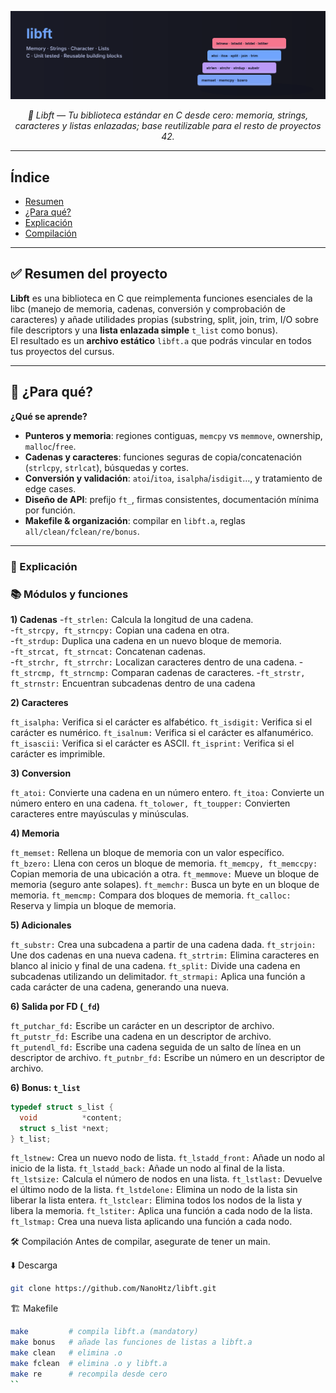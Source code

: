 <!-- ===================== BANNER ===================== -->
<p align="center">
  <img src="https://raw.githubusercontent.com/NanoHtz/Assets/main/libft/banner.svg" alt="Libft banner">
</p>

<p align="center"><i>🧱 Libft — Tu biblioteca estándar en C desde cero: memoria, strings, caracteres y listas enlazadas; base reutilizable para el resto de proyectos 42.</i></p>

---

## Índice
- [Resumen](#resumen)
- [¿Para qué?](#para-que)
- [Explicación](#explicacion)
- [Compilación](#compilacion)

---
<a id="resumen"></a>
## ✅ Resumen del proyecto<br>

**Libft** es una biblioteca en C que reimplementa funciones esenciales de la libc (manejo de memoria, cadenas, conversión y comprobación de caracteres) y añade utilidades propias (substring, split, join, trim, I/O sobre file descriptors y una **lista enlazada simple** `t_list` como bonus).  
El resultado es un **archivo estático** `libft.a` que podrás vincular en todos tus proyectos del cursus.

---

<a id="para-que"></a>
## 🧩 ¿Para qué?

**¿Qué se aprende?**
- **Punteros y memoria**: regiones contiguas, `memcpy` vs `memmove`, ownership, `malloc`/`free`.
- **Cadenas y caracteres**: funciones seguras de copia/concatenación (`strlcpy`, `strlcat`), búsquedas y cortes.
- **Conversión y validación**: `atoi`/`itoa`, `isalpha`/`isdigit`…, y tratamiento de edge cases.
- **Diseño de API**: prefijo `ft_`, firmas consistentes, documentación mínima por función.
- **Makefile & organización**: compilar en `libft.a`, reglas `all/clean/fclean/re/bonus`.

---

<a id="explicacion"></a>
  <summary><h3>📝 Explicación</h3></summary>

### 📚 Módulos y funciones

**1) Cadenas**
-`ft_strlen:` Calcula la longitud de una cadena.
<br>
-`ft_strcpy, ft_strncpy:` Copian una cadena en otra.
<br>
-`ft_strdup:` Duplica una cadena en un nuevo bloque de memoria.
<br>
-`ft_strcat, ft_strncat:` Concatenan cadenas.
<br>
-`ft_strchr, ft_strrchr:` Localizan caracteres dentro de una cadena.
-`ft_strcmp, ft_strncmp:` Comparan cadenas de caracteres.
-`ft_strstr, ft_strnstr:` Encuentran subcadenas dentro de una cadena

**2) Caracteres**

`ft_isalpha:` Verifica si el carácter es alfabético.
`ft_isdigit:` Verifica si el carácter es numérico.
`ft_isalnum:` Verifica si el carácter es alfanumérico.
`ft_isascii:` Verifica si el carácter es ASCII.
`ft_isprint:` Verifica si el carácter es imprimible.

**3) Conversion**

`ft_atoi:` Convierte una cadena en un número entero.
`ft_itoa:` Convierte un número entero en una cadena.
`ft_tolower, ft_toupper:` Convierten caracteres entre mayúsculas y minúsculas.

**4) Memoria**

`ft_memset:` Rellena un bloque de memoria con un valor específico.
`ft_bzero:` Llena con ceros un bloque de memoria.
`ft_memcpy, ft_memccpy:` Copian memoria de una ubicación a otra.
`ft_memmove:` Mueve un bloque de memoria (seguro ante solapes).
`ft_memchr:` Busca un byte en un bloque de memoria.
`ft_memcmp:` Compara dos bloques de memoria.
`ft_calloc:` Reserva y limpia un bloque de memoria.

**5) Adicionales**

`ft_substr:` Crea una subcadena a partir de una cadena dada.
`ft_strjoin:` Une dos cadenas en una nueva cadena.
`ft_strtrim:` Elimina caracteres en blanco al inicio y final de una cadena.
`ft_split:` Divide una cadena en subcadenas utilizando un delimitador.
`ft_strmapi:` Aplica una función a cada carácter de una cadena, generando una nueva.

**6) Salida por FD (`_fd`)**

`ft_putchar_fd:` Escribe un carácter en un descriptor de archivo.
`ft_putstr_fd:` Escribe una cadena en un descriptor de archivo.
`ft_putendl_fd:` Escribe una cadena seguida de un salto de línea en un descriptor de archivo.
`ft_putnbr_fd:` Escribe un número en un descriptor de archivo.

**6) Bonus: `t_list`**
```c
typedef struct s_list {
  void          *content;
  struct s_list *next;
} t_list;
```

`ft_lstnew:` Crea un nuevo nodo de lista.
`ft_lstadd_front:` Añade un nodo al inicio de la lista.
`ft_lstadd_back:` Añade un nodo al final de la lista.
`ft_lstsize:` Calcula el número de nodos en una lista.
`ft_lstlast:` Devuelve el último nodo de la lista.
`ft_lstdelone:` Elimina un nodo de la lista sin liberar la lista entera.
`ft_lstclear:` Elimina todos los nodos de la lista y libera la memoria.
`ft_lstiter:` Aplica una función a cada nodo de la lista.
`ft_lstmap:` Crea una nueva lista aplicando una función a cada nodo.

<a id="compilacion"></a>

🛠️ Compilación
Antes de compilar, asegurate de tener un main.

⬇️ Descarga
```bash
git clone https://github.com/NanoHtz/libft.git
```
🏗️ Makefile
```bash
make         # compila libft.a (mandatory)
make bonus   # añade las funciones de listas a libft.a
make clean   # elimina .o
make fclean  # elimina .o y libft.a
make re      # recompila desde cero
``
